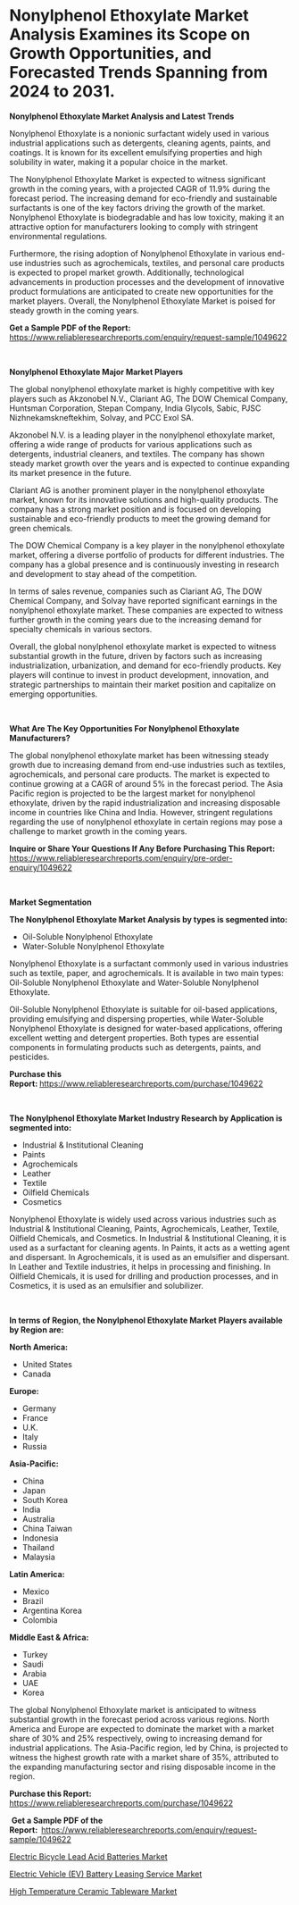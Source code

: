 <p><h1>Nonylphenol Ethoxylate Market Analysis Examines its Scope on Growth Opportunities, and Forecasted Trends Spanning from 2024 to 2031.</h1></p><p><strong>Nonylphenol Ethoxylate Market Analysis and Latest Trends</strong></p>
<p><p>Nonylphenol Ethoxylate is a nonionic surfactant widely used in various industrial applications such as detergents, cleaning agents, paints, and coatings. It is known for its excellent emulsifying properties and high solubility in water, making it a popular choice in the market.</p><p>The Nonylphenol Ethoxylate Market is expected to witness significant growth in the coming years, with a projected CAGR of 11.9% during the forecast period. The increasing demand for eco-friendly and sustainable surfactants is one of the key factors driving the growth of the market. Nonylphenol Ethoxylate is biodegradable and has low toxicity, making it an attractive option for manufacturers looking to comply with stringent environmental regulations.</p><p>Furthermore, the rising adoption of Nonylphenol Ethoxylate in various end-use industries such as agrochemicals, textiles, and personal care products is expected to propel market growth. Additionally, technological advancements in production processes and the development of innovative product formulations are anticipated to create new opportunities for the market players. Overall, the Nonylphenol Ethoxylate Market is poised for steady growth in the coming years.</p></p>
<p><strong>Get a Sample PDF of the Report:&nbsp;</strong> <a href="https://www.reliableresearchreports.com/enquiry/request-sample/1049622">https://www.reliableresearchreports.com/enquiry/request-sample/1049622</a></p>
<p>&nbsp;</p>
<p><strong>Nonylphenol Ethoxylate Major Market Players</strong></p>
<p><p>The global nonylphenol ethoxylate market is highly competitive with key players such as Akzonobel N.V., Clariant AG, The DOW Chemical Company, Huntsman Corporation, Stepan Company, India Glycols, Sabic, PJSC Nizhnekamskneftekhim, Solvay, and PCC Exol SA.</p><p>Akzonobel N.V. is a leading player in the nonylphenol ethoxylate market, offering a wide range of products for various applications such as detergents, industrial cleaners, and textiles. The company has shown steady market growth over the years and is expected to continue expanding its market presence in the future.</p><p>Clariant AG is another prominent player in the nonylphenol ethoxylate market, known for its innovative solutions and high-quality products. The company has a strong market position and is focused on developing sustainable and eco-friendly products to meet the growing demand for green chemicals.</p><p>The DOW Chemical Company is a key player in the nonylphenol ethoxylate market, offering a diverse portfolio of products for different industries. The company has a global presence and is continuously investing in research and development to stay ahead of the competition.</p><p>In terms of sales revenue, companies such as Clariant AG, The DOW Chemical Company, and Solvay have reported significant earnings in the nonylphenol ethoxylate market. These companies are expected to witness further growth in the coming years due to the increasing demand for specialty chemicals in various sectors.</p><p>Overall, the global nonylphenol ethoxylate market is expected to witness substantial growth in the future, driven by factors such as increasing industrialization, urbanization, and demand for eco-friendly products. Key players will continue to invest in product development, innovation, and strategic partnerships to maintain their market position and capitalize on emerging opportunities.</p></p>
<p>&nbsp;</p>
<p><strong>What Are The Key Opportunities For Nonylphenol Ethoxylate Manufacturers?</strong></p>
<p><p>The global nonylphenol ethoxylate market has been witnessing steady growth due to increasing demand from end-use industries such as textiles, agrochemicals, and personal care products. The market is expected to continue growing at a CAGR of around 5% in the forecast period. The Asia Pacific region is projected to be the largest market for nonylphenol ethoxylate, driven by the rapid industrialization and increasing disposable income in countries like China and India. However, stringent regulations regarding the use of nonylphenol ethoxylate in certain regions may pose a challenge to market growth in the coming years.</p></p>
<p><strong>Inquire or Share Your Questions If Any Before Purchasing This Report:</strong> <a href="https://www.reliableresearchreports.com/enquiry/pre-order-enquiry/1049622">https://www.reliableresearchreports.com/enquiry/pre-order-enquiry/1049622</a></p>
<p>&nbsp;</p>
<p><strong>Market Segmentation</strong></p>
<p><strong>The Nonylphenol Ethoxylate Market Analysis by types is segmented into:</strong></p>
<p><ul><li>Oil-Soluble Nonylphenol Ethoxylate</li><li>Water-Soluble Nonylphenol Ethoxylate</li></ul></p>
<p><p>Nonylphenol Ethoxylate is a surfactant commonly used in various industries such as textile, paper, and agrochemicals. It is available in two main types: Oil-Soluble Nonylphenol Ethoxylate and Water-Soluble Nonylphenol Ethoxylate. </p><p>Oil-Soluble Nonylphenol Ethoxylate is suitable for oil-based applications, providing emulsifying and dispersing properties, while Water-Soluble Nonylphenol Ethoxylate is designed for water-based applications, offering excellent wetting and detergent properties. Both types are essential components in formulating products such as detergents, paints, and pesticides.</p></p>
<p><strong>Purchase this Report:&nbsp;</strong><a href="https://www.reliableresearchreports.com/purchase/1049622">https://www.reliableresearchreports.com/purchase/1049622</a></p>
<p>&nbsp;</p>
<p><strong>The Nonylphenol Ethoxylate Market Industry Research by Application is segmented into:</strong></p>
<p><ul><li>Industrial & Institutional Cleaning</li><li>Paints</li><li>Agrochemicals</li><li>Leather</li><li>Textile</li><li>Oilfield Chemicals</li><li>Cosmetics</li></ul></p>
<p><p>Nonylphenol Ethoxylate is widely used across various industries such as Industrial & Institutional Cleaning, Paints, Agrochemicals, Leather, Textile, Oilfield Chemicals, and Cosmetics. In Industrial & Institutional Cleaning, it is used as a surfactant for cleaning agents. In Paints, it acts as a wetting agent and dispersant. In Agrochemicals, it is used as an emulsifier and dispersant. In Leather and Textile industries, it helps in processing and finishing. In Oilfield Chemicals, it is used for drilling and production processes, and in Cosmetics, it is used as an emulsifier and solubilizer.</p></p>
<p>&nbsp;</p>
<p><strong>In terms of Region, the Nonylphenol Ethoxylate Market Players available by Region are:</strong></p>
<p>
    <p> <strong> North America: </strong>
        <ul>
            <li>United States</li>
            <li>Canada</li>
        </ul>
        </p> 
    <p> <strong> Europe: </strong>
        <ul>
            <li>Germany</li>
            <li>France</li>
            <li>U.K.</li>
            <li>Italy</li>
            <li>Russia</li>
        </ul>
        </p> 
    <p> <strong> Asia-Pacific: </strong>
        <ul>
            <li>China</li>
            <li>Japan</li>
            <li>South Korea</li>
            <li>India</li>
            <li>Australia</li>
            <li>China Taiwan</li>
            <li>Indonesia</li>
            <li>Thailand</li>
            <li>Malaysia</li>
        </ul>
        </p> 
    <p> <strong> Latin America: </strong>
        <ul>
            <li>Mexico</li>
            <li>Brazil</li>
            <li>Argentina Korea</li>
            <li>Colombia</li>
        </ul>
        </p> 
    <p> <strong> Middle East & Africa: </strong>
        <ul>
            <li>Turkey</li>
            <li>Saudi</li>
            <li>Arabia</li>
            <li>UAE</li>
            <li>Korea</li>
        </ul>
    </p>
    </p>
<p><p>The global Nonylphenol Ethoxylate market is anticipated to witness substantial growth in the forecast period across various regions. North America and Europe are expected to dominate the market with a market share of 30% and 25% respectively, owing to increasing demand for industrial applications. The Asia-Pacific region, led by China, is projected to witness the highest growth rate with a market share of 35%, attributed to the expanding manufacturing sector and rising disposable income in the region.</p></p>
<p><strong>Purchase this Report: </strong><a href="https://www.reliableresearchreports.com/purchase/1049622">https://www.reliableresearchreports.com/purchase/1049622</a></p>
<p>&nbsp;<strong>Get a Sample PDF of the Report:&nbsp;&nbsp;</strong><a href="https://www.reliableresearchreports.com/enquiry/request-sample/1049622">https://www.reliableresearchreports.com/enquiry/request-sample/1049622</a></p>
<p><strong></strong></p>
<p><p><a href="https://view.publitas.com/reportprime-1/electric-bicycle-lead-acid-batteries-market-research-report-unlocks-analysis-on-the-market-financial-status-market-size-and-market-revenue-upto-2030/">Electric Bicycle Lead Acid Batteries Market</a></p><p><a href="https://view.publitas.com/reportprime-1/global-electric-vehicle-ev-battery-leasing-service-market-by-types-applications-and-major-players-with-regional-growth-rate-analysis-and-development-situation-from-2023-to-2030/">Electric Vehicle (EV) Battery Leasing Service Market</a></p><p><a href="https://view.publitas.com/reportprime-1/high-temperature-ceramic-tableware-market-size-evaluating-its-market-trends-growth-and-projections-2023-2030/">High Temperature Ceramic Tableware Market</a></p></p>
